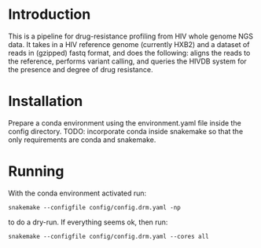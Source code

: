 # Introduction
This is a pipeline for drug-resistance profiling from HIV whole genome NGS data.
It takes in a HIV reference genome (currently HXB2) and a dataset of reads in (gzipped) fastq format, 
and does the following: aligns the reads to the reference, performs variant calling, and queries the HIVDB system for the presence and degree of drug resistance.


# Installation

Prepare a conda environment using the environment.yaml file inside the config directory.
TODO: incorporate conda inside snakemake so that the only requirements are conda and snakemake.

# Running

With the conda environment activated run:
```
snakemake --configfile config/config.drm.yaml -np 
```
to do a dry-run. If everything seems ok, then run:
```
snakemake --configfile config/config.drm.yaml --cores all
```
